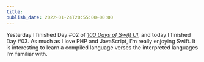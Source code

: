```yaml
---
title: 
publish_date: 2022-01-24T20:55:00+00:00
---
```


Yesterday I finished Day #02 of [*100 Days of Swift UI*](https://www.hackingwithswift.com/100/swiftui), and today I finished Day #03. As much as I love PHP and JavaScript, I’m really enjoying Swift. It is interesting to learn a compiled language verses the interpreted languages I’m familiar with.
